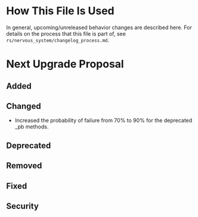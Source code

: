 # How This File Is Used

In general, upcoming/unreleased behavior changes are described here. For details
on the process that this file is part of, see
`rs/nervous_system/changelog_process.md`.


# Next Upgrade Proposal

## Added

## Changed

* Increased the probability of failure from 70% to 90% for the deprecated _pb methods.

## Deprecated

## Removed

## Fixed

## Security
